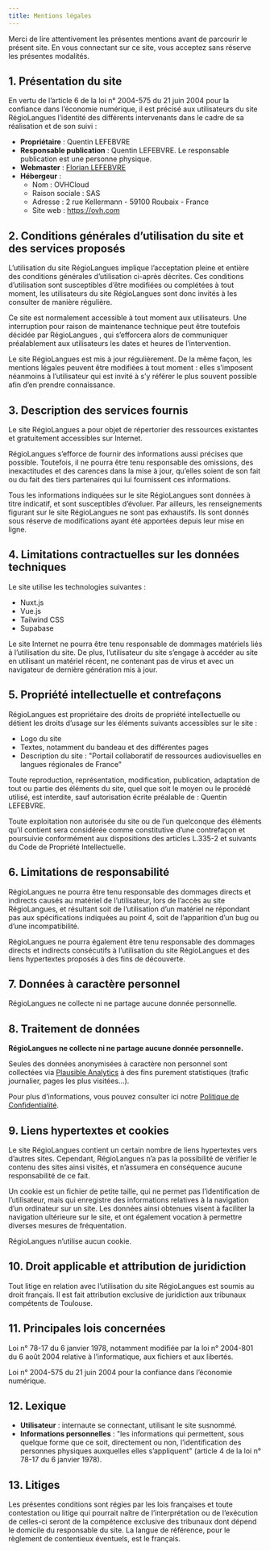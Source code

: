 ```yaml
---
title: Mentions légales
---
```


Merci de lire attentivement les présentes mentions avant de parcourir le présent site. En vous connectant sur ce site, vous acceptez sans réserve les présentes modalités.

## 1. Présentation du site

En vertu de l’article 6 de la loi n° 2004-575 du 21 juin 2004 pour la confiance dans l’économie numérique, il est précisé aux utilisateurs du site RégioLangues l’identité des différents intervenants dans le cadre de sa réalisation et de son suivi :

-   **Propriétaire** : Quentin LEFEBVRE
-   **Responsable publication** : Quentin LEFEBVRE. Le responsable publication est une personne physique.
-   **Webmaster** : [Florian LEFEBVRE](https://florian-lefebvre.dev)
-   **Hébergeur** :
    -   Nom : OVHCloud
    -   Raison sociale : SAS
    -   Adresse : 2 rue Kellermann - 59100 Roubaix - France
    -   Site web : https://ovh.com

## 2. Conditions générales d’utilisation du site et des services proposés

L’utilisation du site RégioLangues implique l’acceptation pleine et entière des conditions générales d’utilisation ci-après décrites. Ces conditions d’utilisation sont susceptibles d’être modifiées ou complétées à tout moment, les utilisateurs du site RégioLangues sont donc invités à les consulter de manière régulière.

Ce site est normalement accessible à tout moment aux utilisateurs. Une interruption pour raison de maintenance technique peut être toutefois décidée par RégioLangues , qui s’efforcera alors de communiquer préalablement aux utilisateurs les dates et heures de l’intervention.

Le site RégioLangues est mis à jour régulièrement. De la même façon, les mentions légales peuvent être modifiées à tout moment : elles s’imposent néanmoins à l’utilisateur qui est invité à s’y référer le plus souvent possible afin d’en prendre connaissance.

## 3. Description des services fournis

Le site RégioLangues a pour objet de répertorier des ressources existantes et gratuitement accessibles sur Internet.

RégioLangues s’efforce de fournir des informations aussi précises que possible. Toutefois, il ne pourra être tenu responsable des omissions, des inexactitudes et des carences dans la mise à jour, qu’elles soient de son fait ou du fait des tiers partenaires qui lui fournissent ces informations.

Tous les informations indiquées sur le site RégioLangues sont données à titre indicatif, et sont susceptibles d’évoluer. Par ailleurs, les renseignements figurant sur le site RégioLangues ne sont pas exhaustifs. Ils sont donnés sous réserve de modifications ayant été apportées depuis leur mise en ligne.

## 4. Limitations contractuelles sur les données techniques

Le site utilise les technologies suivantes :

-   Nuxt.js
-   Vue.js
-   Tailwind CSS
-   Supabase

Le site Internet ne pourra être tenu responsable de dommages matériels liés à l’utilisation du site. De plus, l’utilisateur du site s’engage à accéder au site en utilisant un matériel récent, ne contenant pas de virus et avec un navigateur de dernière génération mis à jour.

## 5. Propriété intellectuelle et contrefaçons

RégioLangues est propriétaire des droits de propriété intellectuelle ou détient les droits d’usage sur les éléments suivants accessibles sur le site :

-   Logo du site
-   Textes, notamment du bandeau et des différentes pages
-   Description du site : "Portail collaboratif de ressources audiovisuelles en langues régionales de France"

Toute reproduction, représentation, modification, publication, adaptation de tout ou partie des éléments du site, quel que soit le moyen ou le procédé utilisé, est interdite, sauf autorisation écrite préalable de : Quentin LEFEBVRE.

Toute exploitation non autorisée du site ou de l’un quelconque des éléments qu’il contient sera considérée comme constitutive d’une contrefaçon et poursuivie conformément aux dispositions des articles L.335-2 et suivants du Code de Propriété Intellectuelle.

## 6. Limitations de responsabilité

RégioLangues ne pourra être tenu responsable des dommages directs et indirects causés au matériel de l’utilisateur, lors de l’accès au site RégioLangues, et résultant soit de l’utilisation d’un matériel ne répondant pas aux spécifications indiquées au point 4, soit de l’apparition d’un bug ou d’une incompatibilité.

RégioLangues ne pourra également être tenu responsable des dommages directs et indirects consécutifs à l’utilisation du site RégioLangues et des liens hypertextes proposés à des fins de découverte.

## 7. Données à caractère personnel

RégioLangues ne collecte ni ne partage aucune donnée personnelle.

## 8. Traitement de données

**RégioLangues ne collecte ni ne partage aucune donnée personnelle.**

Seules des données anonymisées à caractère non personnel sont collectées via [Plausible Analytics](https://plausible.io) à des fins purement statistiques (trafic journalier, pages les plus visitées…).

Pour plus d’informations, vous pouvez consulter ici notre [Politique de Confidentialité](/legal/politique-de-confidentialite).

## 9. Liens hypertextes et cookies

Le site RégioLangues contient un certain nombre de liens hypertextes vers d’autres sites. Cependant, RégioLangues n’a pas la possibilité de vérifier le contenu des sites ainsi visités, et n’assumera en conséquence aucune responsabilité de ce fait.

Un cookie est un fichier de petite taille, qui ne permet pas l’identification de l’utilisateur, mais qui enregistre des informations relatives à la navigation d’un ordinateur sur un site. Les données ainsi obtenues visent à faciliter la navigation ultérieure sur le site, et ont également vocation à permettre diverses mesures de fréquentation.

RégioLangues n’utilise aucun cookie.

## 10. Droit applicable et attribution de juridiction

Tout litige en relation avec l’utilisation du site RégioLangues est soumis au droit français. Il est fait attribution exclusive de juridiction aux tribunaux compétents de Toulouse.

## 11. Principales lois concernées

Loi n° 78-17 du 6 janvier 1978, notamment modifiée par la loi n° 2004-801 du 6 août 2004 relative à l’informatique, aux fichiers et aux libertés.

Loi n° 2004-575 du 21 juin 2004 pour la confiance dans l’économie numérique.

## 12. Lexique

-   **Utilisateur** : internaute se connectant, utilisant le site susnommé.
-   **Informations personnelles** : "les informations qui permettent, sous quelque forme que ce soit, directement ou non, l’identification des personnes physiques auxquelles elles s’appliquent" (article 4 de la loi n° 78-17 du 6 janvier 1978).

## 13. Litiges

Les présentes conditions sont régies par les lois françaises et toute contestation ou litige qui pourrait naître de l’interprétation ou de l’exécution de celles-ci seront de la compétence exclusive des tribunaux dont dépend le domicile du responsable du site. La langue de référence, pour le règlement de contentieux éventuels, est le français.
